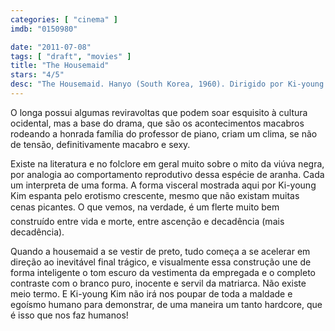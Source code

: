 ```yaml
---
categories: [ "cinema" ]
imdb: "0150980"

date: "2011-07-08"
tags: [ "draft", "movies" ]
title: "The Housemaid"
stars: "4/5"
desc: "The Housemaid. Hanyo (South Korea, 1960). Dirigido por Ki-young Kim. Escrito por Ki-young Kim. Com Jin Kyu Kim, Jeung-nyeo Ju, Eun-shim Lee, Aeng-ran Eom, Seon-ae Ko, Sook-Rang Wang, Seok-je Kang, Jeong-ok Na, Sung-kee Ahn."
---
```

O longa possui algumas reviravoltas que podem soar esquisito à cultura ocidental, mas a base do drama, que são os acontecimentos macabros rodeando a honrada família do professor de piano, criam um clima, se não de tensão, definitivamente macabro e sexy.

Existe na literatura e no folclore em geral muito sobre o mito da viúva negra, por analogia ao comportamento reprodutivo dessa espécie de aranha. Cada um interpreta de uma forma. A forma visceral mostrada aqui por Ki-young Kim espanta pelo erotismo crescente, mesmo que não existam muitas cenas picantes. O que vemos, na verdade, é um flerte muito bem construído entre vida e morte, entre ascenção e decadência (mais decadência).

Quando a housemaid a se vestir de preto, tudo começa a se acelerar em direção ao inevitável final trágico, e visualmente essa construção une de forma inteligente o tom escuro da vestimenta da empregada e o completo contraste com o branco puro, inocente e servil da matriarca. Não existe meio termo. E Ki-young Kim não irá nos poupar de toda a maldade e egoísmo humano para demonstrar, de uma maneira um tanto hardcore, que é isso que nos faz humanos!
